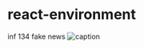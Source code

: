 # react-environment
inf 134 fake news
![caption](https://drive.google.com/file/d/1EZn9Y45GITeV48ROe_kL18s3FCk-IXG6/view?usp=sharing)

